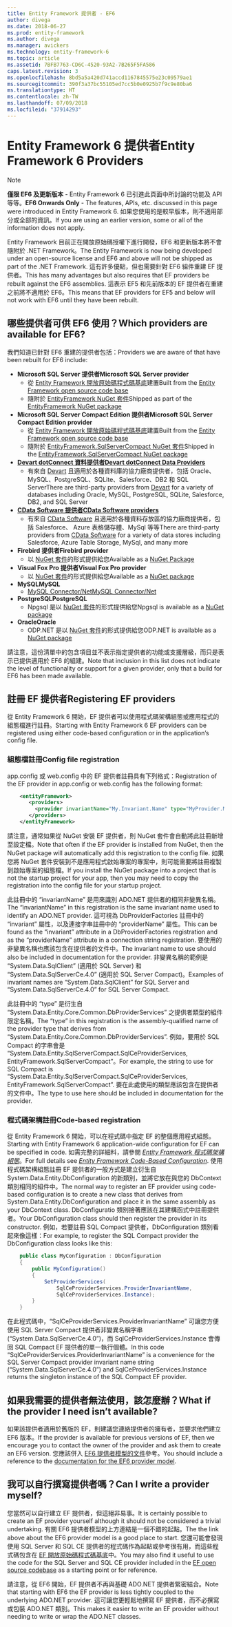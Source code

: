 ```yaml
---
title: Entity Framework 提供者 - EF6
author: divega
ms.date: 2018-06-27
ms.prod: entity-framework
ms.author: divega
ms.manager: avickers
ms.technology: entity-framework-6
ms.topic: article
ms.assetid: 7BFB7763-CD6C-4520-93A2-7B265F5FA586
caps.latest.revision: 3
ms.openlocfilehash: 8bd5a5a420d741accd1167845575e23c09579ae1
ms.sourcegitcommit: 390f3a37bc55105ed7cc5b0e0925b7f9c9e80ba6
ms.translationtype: HT
ms.contentlocale: zh-TW
ms.lasthandoff: 07/09/2018
ms.locfileid: "37914293"
---
```

# <a name="entity-framework-6-providers"></a><span data-ttu-id="32e8f-102">Entity Framework 6 提供者</span><span class="sxs-lookup"><span data-stu-id="32e8f-102">Entity Framework 6 Providers</span></span>
> [!NOTE]
> <span data-ttu-id="32e8f-103">**僅限 EF6 及更新版本** - Entity Framework 6 已引進此頁面中所討論的功能及 API 等等。</span><span class="sxs-lookup"><span data-stu-id="32e8f-103">**EF6 Onwards Only** - The features, APIs, etc. discussed in this page were introduced in Entity Framework 6.</span></span> <span data-ttu-id="32e8f-104">如果您使用的是較早版本，則不適用部分或全部的資訊。</span><span class="sxs-lookup"><span data-stu-id="32e8f-104">If you are using an earlier version, some or all of the information does not apply.</span></span>

<span data-ttu-id="32e8f-105">Entity Framework 目前正在開放原始碼授權下進行開發，EF6 和更新版本將不會隨附於 .NET Framework。</span><span class="sxs-lookup"><span data-stu-id="32e8f-105">The Entity Framework is now being developed under an open-source license and EF6 and above will not be shipped as part of the .NET Framework.</span></span> <span data-ttu-id="32e8f-106">這有許多優點，但也需要針對 EF6 組件重建 EF 提供者。</span><span class="sxs-lookup"><span data-stu-id="32e8f-106">This has many advantages but also requires that EF providers be rebuilt against the EF6 assemblies.</span></span> <span data-ttu-id="32e8f-107">這表示 EF5 和先前版本的 EF 提供者在重建之前將不適用於 EF6。</span><span class="sxs-lookup"><span data-stu-id="32e8f-107">This means that EF providers for EF5 and below will not work with EF6 until they have been rebuilt.</span></span>

## <a name="which-providers-are-available-for-ef6"></a><span data-ttu-id="32e8f-108">哪些提供者可供 EF6 使用？</span><span class="sxs-lookup"><span data-stu-id="32e8f-108">Which providers are available for EF6?</span></span>

<span data-ttu-id="32e8f-109">我們知道已針對 EF6 重建的提供者包括：</span><span class="sxs-lookup"><span data-stu-id="32e8f-109">Providers we are aware of that have been rebuilt for EF6 include:</span></span>

*   <span data-ttu-id="32e8f-110">**Microsoft SQL Server 提供者**</span><span class="sxs-lookup"><span data-stu-id="32e8f-110">**Microsoft SQL Server provider**</span></span>
    *   <span data-ttu-id="32e8f-111">從 [Entity Framework 開放原始碼程式碼基底](http://github.com/aspnet/EntityFramework6)建置</span><span class="sxs-lookup"><span data-stu-id="32e8f-111">Built from the [Entity Framework open source code base](http://github.com/aspnet/EntityFramework6)</span></span>
    *   <span data-ttu-id="32e8f-112">隨附於 [EntityFramework NuGet 套件](http://nuget.org/packages/EntityFramework)</span><span class="sxs-lookup"><span data-stu-id="32e8f-112">Shipped as part of the [EntityFramework NuGet package](http://nuget.org/packages/EntityFramework)</span></span>
*   <span data-ttu-id="32e8f-113">**Microsoft SQL Server Compact Edition 提供者**</span><span class="sxs-lookup"><span data-stu-id="32e8f-113">**Microsoft SQL Server Compact Edition provider**</span></span>
    *   <span data-ttu-id="32e8f-114">從 [Entity Framework 開放原始碼程式碼基底](http://github.com/aspnet/EntityFramework6)建置</span><span class="sxs-lookup"><span data-stu-id="32e8f-114">Built from the [Entity Framework open source code base](http://github.com/aspnet/EntityFramework6)</span></span>
    *   <span data-ttu-id="32e8f-115">隨附於 [EntityFramework.SqlServerCompact NuGet 套件](http://nuget.org/packages/EntityFramework.SqlServerCompact)</span><span class="sxs-lookup"><span data-stu-id="32e8f-115">Shipped in the [EntityFramework.SqlServerCompact NuGet package](http://nuget.org/packages/EntityFramework.SqlServerCompact)</span></span>
*   [<span data-ttu-id="32e8f-116">**Devart dotConnect 資料提供者**</span><span class="sxs-lookup"><span data-stu-id="32e8f-116">**Devart dotConnect Data Providers**</span></span>](http://www.devart.com/dotconnect/)
    *   <span data-ttu-id="32e8f-117">有來自 [Devart](http://www.devart.com/) 且適用於各種資料庫的協力廠商提供者，包括 Oracle、MySQL、PostgreSQL、SQLite、Salesforce、DB2 和 SQL Server</span><span class="sxs-lookup"><span data-stu-id="32e8f-117">There are third-party providers from [Devart](http://www.devart.com/) for a variety of databases including Oracle, MySQL, PostgreSQL, SQLite, Salesforce, DB2, and SQL Server</span></span>
*   [<span data-ttu-id="32e8f-118">**CData Software 提供者**</span><span class="sxs-lookup"><span data-stu-id="32e8f-118">**CData Software providers**</span></span>](http://www.cdata.com/ado/)
    *   <span data-ttu-id="32e8f-119">有來自 [CData Software](http://www.cdata.com/ado/) 且適用於各種資料存放區的協力廠商提供者，包括 Salesforce、 Azure 表格儲存體、MySql 等等</span><span class="sxs-lookup"><span data-stu-id="32e8f-119">There are third-party providers from [CData Software](http://www.cdata.com/ado/) for a variety of data stores including Salesforce, Azure Table Storage, MySql, and many more</span></span>
*   <span data-ttu-id="32e8f-120">**Firebird 提供者**</span><span class="sxs-lookup"><span data-stu-id="32e8f-120">**Firebird provider**</span></span>
    *   <span data-ttu-id="32e8f-121">以 [NuGet 套件](http://www.nuget.org/packages/FirebirdSql.Data.FirebirdClient/)的形式提供給您</span><span class="sxs-lookup"><span data-stu-id="32e8f-121">Available as a [NuGet Package](http://www.nuget.org/packages/FirebirdSql.Data.FirebirdClient/)</span></span>
*   <span data-ttu-id="32e8f-122">**Visual Fox Pro 提供者**</span><span class="sxs-lookup"><span data-stu-id="32e8f-122">**Visual Fox Pro provider**</span></span>
    *   <span data-ttu-id="32e8f-123">以 [NuGet 套件](https://www.nuget.org/packages/VFPEntityFrameworkProvider2/)的形式提供給您</span><span class="sxs-lookup"><span data-stu-id="32e8f-123">Available as a [NuGet package](https://www.nuget.org/packages/VFPEntityFrameworkProvider2/)</span></span>
*   <span data-ttu-id="32e8f-124">**MySQL**</span><span class="sxs-lookup"><span data-stu-id="32e8f-124">**MySQL**</span></span>
    *   [<span data-ttu-id="32e8f-125">MySQL Connector/Net</span><span class="sxs-lookup"><span data-stu-id="32e8f-125">MySQL Connector/Net</span></span>](http://dev.mysql.com/downloads/connector/net/)
*   <span data-ttu-id="32e8f-126">**PostgreSQL**</span><span class="sxs-lookup"><span data-stu-id="32e8f-126">**PostgreSQL**</span></span>
    *   <span data-ttu-id="32e8f-127">Npgsql 是以 [NuGet 套件](http://www.nuget.org/packages/Npgsql.EF6/)的形式提供給您</span><span class="sxs-lookup"><span data-stu-id="32e8f-127">Npgsql is available as a [NuGet package](http://www.nuget.org/packages/Npgsql.EF6/)</span></span>
*   <span data-ttu-id="32e8f-128">**Oracle**</span><span class="sxs-lookup"><span data-stu-id="32e8f-128">**Oracle**</span></span>
    *   <span data-ttu-id="32e8f-129">ODP.NET 是以 [NuGet 套件](https://www.nuget.org/packages/Oracle.ManagedDataAccess.EntityFramework/)的形式提供給您</span><span class="sxs-lookup"><span data-stu-id="32e8f-129">ODP.NET is available as a [NuGet package](https://www.nuget.org/packages/Oracle.ManagedDataAccess.EntityFramework/)</span></span>

<span data-ttu-id="32e8f-130">請注意，這份清單中的包含項目並不表示指定提供者的功能或支援層級，而只是表示已提供適用於 EF6 的組建。</span><span class="sxs-lookup"><span data-stu-id="32e8f-130">Note that inclusion in this list does not indicate the level of functionality or support for a given provider, only that a build for EF6 has been made available.</span></span>

## <a name="registering-ef-providers"></a><span data-ttu-id="32e8f-131">註冊 EF 提供者</span><span class="sxs-lookup"><span data-stu-id="32e8f-131">Registering EF providers</span></span>

<span data-ttu-id="32e8f-132">從 Entity Framework 6 開始，EF 提供者可以使用程式碼架構組態或應用程式的組態檔進行註冊。</span><span class="sxs-lookup"><span data-stu-id="32e8f-132">Starting with Entity Framework 6 EF providers can be registered using either code-based configuration or in the application’s config file.</span></span>

### <a name="config-file-registration"></a><span data-ttu-id="32e8f-133">組態檔註冊</span><span class="sxs-lookup"><span data-stu-id="32e8f-133">Config file registration</span></span>

<span data-ttu-id="32e8f-134">app.config 或 web.config 中的 EF 提供者註冊具有下列格式：</span><span class="sxs-lookup"><span data-stu-id="32e8f-134">Registration of the EF provider in app.config or web.config has the following format:</span></span>


``` xml
    <entityFramework>
       <providers>
         <provider invariantName="My.Invariant.Name" type="MyProvider.MyProviderServices, MyAssembly" />
       </providers>
    </entityFramework>
```

<span data-ttu-id="32e8f-135">請注意，通常如果從 NuGet 安裝 EF 提供者，則 NuGet 套件會自動將此註冊新增至設定檔。</span><span class="sxs-lookup"><span data-stu-id="32e8f-135">Note that often if the EF provider is installed from NuGet, then the NuGet package will automatically add this registration to the config file.</span></span> <span data-ttu-id="32e8f-136">如果您將 NuGet 套件安裝到不是應用程式啟始專案的專案中，則可能需要將註冊複製到啟始專案的組態檔。</span><span class="sxs-lookup"><span data-stu-id="32e8f-136">If you install the NuGet package into a project that is not the startup project for your app, then you may need to copy the registration into the config file for your startup project.</span></span>

<span data-ttu-id="32e8f-137">此註冊中的 “invariantName” 是用來識別 ADO.NET 提供者的相同非變異名稱。</span><span class="sxs-lookup"><span data-stu-id="32e8f-137">The “invariantName” in this registration is the same invariant name used to identify an ADO.NET provider.</span></span> <span data-ttu-id="32e8f-138">這可視為 DbProviderFactories 註冊中的 “invariant” 屬性，以及連接字串註冊中的 “providerName” 屬性。</span><span class="sxs-lookup"><span data-stu-id="32e8f-138">This can be found as the “invariant” attribute in a DbProviderFactories registration and as the “providerName” attribute in a connection string registration.</span></span> <span data-ttu-id="32e8f-139">要使用的非變異名稱也應該包含在提供者的文件中。</span><span class="sxs-lookup"><span data-stu-id="32e8f-139">The invariant name to use should also be included in documentation for the provider.</span></span> <span data-ttu-id="32e8f-140">非變異名稱的範例是 “System.Data.SqlClient” (適用於 SQL Server) 和 “System.Data.SqlServerCe.4.0” (適用於 SQL Server Compact)。</span><span class="sxs-lookup"><span data-stu-id="32e8f-140">Examples of invariant names are “System.Data.SqlClient” for SQL Server and “System.Data.SqlServerCe.4.0” for SQL Server Compact.</span></span>

<span data-ttu-id="32e8f-141">此註冊中的 “type” 是衍生自 “System.Data.Entity.Core.Common.DbProviderServices” 之提供者類型的組件限定名稱。</span><span class="sxs-lookup"><span data-stu-id="32e8f-141">The “type” in this registration is the assembly-qualified name of the provider type that derives from “System.Data.Entity.Core.Common.DbProviderServices”.</span></span> <span data-ttu-id="32e8f-142">例如，要用於 SQL Compact 的字串會是 “System.Data.Entity.SqlServerCompact.SqlCeProviderServices, EntityFramework.SqlServerCompact”。</span><span class="sxs-lookup"><span data-stu-id="32e8f-142">For example, the string to use for SQL Compact is “System.Data.Entity.SqlServerCompact.SqlCeProviderServices, EntityFramework.SqlServerCompact”.</span></span> <span data-ttu-id="32e8f-143">要在此處使用的類型應該包含在提供者的文件中。</span><span class="sxs-lookup"><span data-stu-id="32e8f-143">The type to use here should be included in documentation for the provider.</span></span>

### <a name="code-based-registration"></a><span data-ttu-id="32e8f-144">程式碼架構註冊</span><span class="sxs-lookup"><span data-stu-id="32e8f-144">Code-based registration</span></span>

<span data-ttu-id="32e8f-145">從 Entity Framework 6 開始，可以在程式碼中指定 EF 的整個應用程式組態。</span><span class="sxs-lookup"><span data-stu-id="32e8f-145">Starting with Entity Framework 6 application-wide configuration for EF can be specified in code.</span></span> <span data-ttu-id="32e8f-146">如需完整的詳細料，請參閱 _[Entity Framework 程式碼架構組態](https://msdn.microsoft.com/en-us/data/jj680699)_。</span><span class="sxs-lookup"><span data-stu-id="32e8f-146">For full details see _[Entity Framework Code-Based Configuration](https://msdn.microsoft.com/en-us/data/jj680699)_.</span></span> <span data-ttu-id="32e8f-147">使用程式碼架構組態註冊 EF 提供者的一般方式是建立衍生自 System.Data.Entity.DbConfiguration 的新類別，並將它放在與您的 DbContext 類別相同的組件中。</span><span class="sxs-lookup"><span data-stu-id="32e8f-147">The normal way to register an EF provider using code-based configuration is to create a new class that derives from System.Data.Entity.DbConfiguration and place it in the same assembly as your DbContext class.</span></span> <span data-ttu-id="32e8f-148">DbConfiguratio 類別接著應該在其建構函式中註冊提供者。</span><span class="sxs-lookup"><span data-stu-id="32e8f-148">Your DbConfiguration class should then register the provider in its constructor.</span></span> <span data-ttu-id="32e8f-149">例如，若要註冊 SQL Compact 提供者，DbConfiguration 類別看起來像這樣：</span><span class="sxs-lookup"><span data-stu-id="32e8f-149">For example, to register the SQL Compact provider the DbConfiguration class looks like this:</span></span>

``` csharp
    public class MyConfiguration : DbConfiguration
    {
        public MyConfiguration()
        {
            SetProviderServices(
                SqlCeProviderServices.ProviderInvariantName,
                SqlCeProviderServices.Instance);
        }
    }
```

<span data-ttu-id="32e8f-150">在此程式碼中，“SqlCeProviderServices.ProviderInvariantName” 可讓您方便使用 SQL Server Compact 提供者非變異名稱字串 (“System.Data.SqlServerCe.4.0”)，而 SqlCeProviderServices.Instance 會傳回 SQL Compact EF 提供者的單一執行個體。</span><span class="sxs-lookup"><span data-stu-id="32e8f-150">In this code “SqlCeProviderServices.ProviderInvariantName” is a convenience for the SQL Server Compact provider invariant name string (“System.Data.SqlServerCe.4.0”) and SqlCeProviderServices.Instance returns the singleton instance of the SQL Compact EF provider.</span></span>

## <a name="what-if-the-provider-i-need-isnt-available"></a><span data-ttu-id="32e8f-151">如果我需要的提供者無法使用，該怎麼辦？</span><span class="sxs-lookup"><span data-stu-id="32e8f-151">What if the provider I need isn’t available?</span></span>

<span data-ttu-id="32e8f-152">如果該提供者適用於舊版的 EF，則建議您連絡提供者的擁有者，並要求他們建立 EF6 版本。</span><span class="sxs-lookup"><span data-stu-id="32e8f-152">If the provider is available for previous versions of EF, then we encourage you to contact the owner of the provider and ask them to create an EF6 version.</span></span> <span data-ttu-id="32e8f-153">您應該併入 [EF6 提供者模型的文件](~/ef6/fundamentals/providers/provider-model.md)參考。</span><span class="sxs-lookup"><span data-stu-id="32e8f-153">You should include a reference to the [documentation for the EF6 provider model](~/ef6/fundamentals/providers/provider-model.md).</span></span>

## <a name="can-i-write-a-provider-myself"></a><span data-ttu-id="32e8f-154">我可以自行撰寫提供者嗎？</span><span class="sxs-lookup"><span data-stu-id="32e8f-154">Can I write a provider myself?</span></span>

<span data-ttu-id="32e8f-155">您當然可以自行建立 EF 提供者，但這絕非易事。</span><span class="sxs-lookup"><span data-stu-id="32e8f-155">It is certainly possible to create an EF provider yourself although it should not be considered a trivial undertaking.</span></span> <span data-ttu-id="32e8f-156">有關 EF6 提供者模型的上方連結是一個不錯的起點。</span><span class="sxs-lookup"><span data-stu-id="32e8f-156">The the link above about the EF6 provider model is a good place to start.</span></span> <span data-ttu-id="32e8f-157">您還可能會發現使用 SQL Server 和 SQL CE 提供者的程式碼作為起點或參考很有用，而這些程式碼包含在 [EF 開放原始碼程式碼基底](https://github.com/aspnet/EntityFramework6)中。</span><span class="sxs-lookup"><span data-stu-id="32e8f-157">You may also find it useful to use the code for the SQL Server and SQL CE provider included in the [EF open source codebase](https://github.com/aspnet/EntityFramework6) as a starting point or for reference.</span></span>

<span data-ttu-id="32e8f-158">請注意，從 EF6 開始，EF 提供者不再與基礎 ADO.NET 提供者緊密結合。</span><span class="sxs-lookup"><span data-stu-id="32e8f-158">Note that starting with EF6 the EF provider is less tightly coupled to the underlying ADO.NET provider.</span></span> <span data-ttu-id="32e8f-159">這可讓您更輕鬆地撰寫 EF 提供者，而不必撰寫或包裝 ADO.NET 類別。</span><span class="sxs-lookup"><span data-stu-id="32e8f-159">This makes it easier to write an EF provider without needing to write or wrap the ADO.NET classes.</span></span>
